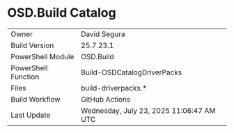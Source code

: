 ﻿# OSD.Build Catalog

| | |
|-|-|
| Owner | David Segura |
| Build Version | 25.7.23.1 |
| PowerShell Module | OSD.Build |
| PowerShell Function | Build-OSDCatalogDriverPacks |
| Files | build-driverpacks.* |
| Build Workflow | GitHub Actions |
| Last Update | Wednesday, July 23, 2025 11:06:47 AM UTC |
